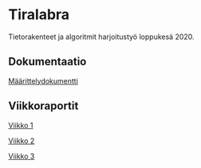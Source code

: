 # Tiralabra

Tietorakenteet ja algoritmit harjoitustyö loppukesä 2020.

## Dokumentaatio 

[Määrittelydokumentti](https://github.com/HiskiR/tiralabra/blob/master/dokumentaatio/maarittelydokumentti.md)

## Viikkoraportit

[Viikko 1](https://github.com/HiskiR/tiralabra/blob/master/dokumentaatio/viikkoraportti1.md)

[Viikko 2](https://github.com/HiskiR/tiralabra/blob/master/dokumentaatio/viikkoraportti2.md)

[Viikko 3](https://github.com/HiskiR/tiralabra/blob/master/dokumentaatio/viikkoraportti3.md)
